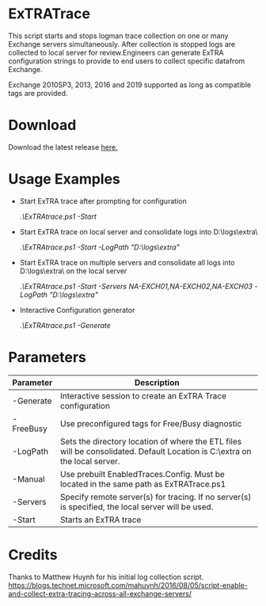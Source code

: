 # ExTRATrace
This script starts and stops logman trace collection on one or many Exchange servers simultaneously. After collection is stopped logs are collected to local server for review.Engineers can generate ExTRA configuration strings to provide to end users to collect specific datafrom Exchange.

Exchange 2010SP3, 2013, 2016 and 2019 supported as long as compatible tags are provided.

# Download 
Download the latest release [here.](https://github.com/shopkinsa/ExTRATrace/releases)

# Usage Examples

  - Start ExTRA trace after prompting for configuration
 
    *.\ExTRAtrace.ps1 -Start*

  - Start ExTRA trace on local server and consolidate logs into D:\logs\extra\
 
    *.\ExTRAtrace.ps1 -Start -LogPath "D:\logs\extra\"*

  - Start ExTRA trace on multiple servers and consolidate all logs into D:\logs\extra\ on the local server
 
    *.\ExTRAtrace.ps1 -Start -Servers NA-EXCH01,NA-EXCH02,NA-EXCH03 -LogPath "D:\logs\extra\"*

  - Interactive Configuration generator
 
    *.\ExTRAtrace.ps1 -Generate*

# Parameters

Parameter | Description
--------- | -----------
-Generate | Interactive session to create an ExTRA Trace configuration 
-FreeBusy | Use preconfigured tags for Free/Busy diagnostic
-LogPath | Sets the directory location of where the ETL files will be consolidated. Default Location is C:\extra on the local server.
-Manual | Use prebuilt EnabledTraces.Config. Must be located in the same path as ExTRATrace.ps1
-Servers | Specify remote server(s) for tracing.  If no server(s) is specified, the local server will be used.
-Start | Starts an ExTRA trace

# Credits

Thanks to Matthew Huynh for his initial log collection script.
https://blogs.technet.microsoft.com/mahuynh/2016/08/05/script-enable-and-collect-extra-tracing-across-all-exchange-servers/

